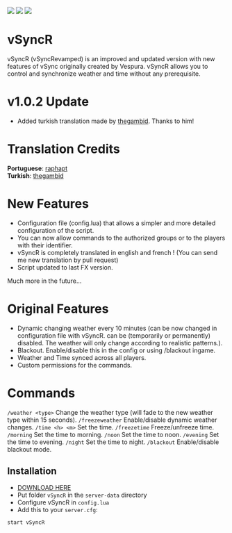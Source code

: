 [<img src="https://img.shields.io/github/v/release/KalinkaGit/vSyncR">]() [<img src="https://img.shields.io/github/issues/KalinkaGit/vSyncR">](https://github.com/KalinkaGit/vSyncR/issues) [<img src="https://img.shields.io/github/downloads/KalinkaGit/vSyncR/total">](https://github.com/KalinkaGit/vSyncR/releases)

# vSyncR
vSyncR (vSyncRevamped) is an improved and updated version with new features of vSync originally created by Vespura. 
vSyncR allows you to control and synchronize weather and time without any prerequisite.

# v1.0.2 Update
- Added turkish translation made by [thegambid](https://github.com/thegambid). Thanks to him!

# Translation Credits
**Portuguese**: [raphapt](https://github.com/raphapt)\
**Turkish**: [thegambid](https://github.com/thegambid)

# New Features
- Configuration file (config.lua) that allows a simpler and more detailed configuration of the script.
- You can now allow commands to the authorized groups or to the players with their identifier.
- vSyncR is completely translated in english and french ! (You can send me new translation by pull request)
- Script updated to last FX version.

Much more in the future...
# Original Features
- Dynamic changing weather every 10 minutes (can be now changed in configuration file with vSyncR. can be (temporarily or permanently) disabled. The weather will only change according to realistic patterns.).
- Blackout. Enable/disable this in the config or using /blackout ingame.
- Weather and Time synced across all players.
- Custom permissions for the commands.

# Commands
`/weather <type>` Change the weather type (will fade to the new weather type within 15 seconds).
`/freezeweather` Enable/disable dynamic weather changes.
`/time <h> <m>` Set the time.
`/freezetime` Freeze/unfreeze time.
`/morning` Set the time to morning.
`/noon` Set the time to noon.
`/evening` Set the time to evening.
`/night` Set the time to night.
`/blackout` Enable/disable blackout mode.

## Installation
- [DOWNLOAD HERE](https://github.com/KalinkaGit/vSyncR/releases)
- Put folder `vSyncR` in the `server-data` directory
- Configure vSyncR in `config.lua`
- Add this to your `server.cfg`: 
```
start vSyncR
```
